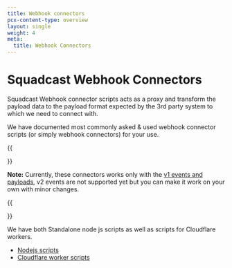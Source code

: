 ```yaml
---
title: Webhook connectors
pcx-content-type: overview
layout: single
weight: 4
meta:
  title: Webhook Connectors
---
```


# Squadcast Webhook Connectors

Squadcast Webhook connector scripts acts as a proxy and transform the payload data to the payload format expected by the 3rd party system to which we need to connect with.

We have documented most commonly asked & used webhook connector scripts (or simply webhook connectors) for your use.

{{<Aside type="note">}}

**Note:** Currently, these connectors works only with the [v1 events and payloads](../payload/v1/), v2 events are not supported yet but you can make it work on your own with minor changes.

{{</Aside>}}


We have both Standalone node js scripts as well as scripts for Cloudflare workers.  

- [Nodejs scripts](./nodejs/)
- [Cloudflare worker scripts](./cloudflare-worker/)